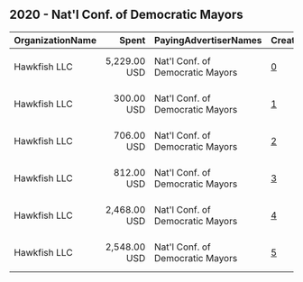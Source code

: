 ## 2020 - Nat'l Conf. of Democratic Mayors 
|OrganizationName|Spent|PayingAdvertiserNames|CreativeUrls|Impressions|Genders|AgeBrackets|CountryCodes|BillingAddresses|CandidateBallotInformation|
|:---|---:|:---|:---|---:|:---|:---|:---|:---|:---|
|Hawkfish LLC|5,229.00 USD|Nat'l Conf. of Democratic Mayors|[0](https://www.snap.com/political-ads/asset/cd6510d9405561c676a95a2b31e933a06636c1c8d562c9d3ee680ee3951f18ef?mediaType=mp4)|850,392||18+|united states|"909 Third Avenue,New York,10022,US"|Joe Biden|
|Hawkfish LLC|300.00 USD|Nat'l Conf. of Democratic Mayors|[1](https://www.snap.com/political-ads/asset/8f84006e05c49c2e409e353652aaca9036418282b3b8de5c00cead18c1f27784?mediaType=mp4)|19,687||18+|united states|"909 Third Avenue,New York,10022,US"|Joe Biden|
|Hawkfish LLC|706.00 USD|Nat'l Conf. of Democratic Mayors|[2](https://www.snap.com/political-ads/asset/bb96ed0ab8f583aa179a7b2a46dffe0cb22ee33aceb1766901434003211b1da6?mediaType=mp4)|47,949||18+|united states|"909 Third Avenue,New York,10022,US"|Joe Biden|
|Hawkfish LLC|812.00 USD|Nat'l Conf. of Democratic Mayors|[3](https://www.snap.com/political-ads/asset/cd6510d9405561c676a95a2b31e933a06636c1c8d562c9d3ee680ee3951f18ef?mediaType=mp4)|53,905||18+|united states|"909 Third Avenue,New York,10022,US"|Joe Biden|
|Hawkfish LLC|2,468.00 USD|Nat'l Conf. of Democratic Mayors|[4](https://www.snap.com/political-ads/asset/8f84006e05c49c2e409e353652aaca9036418282b3b8de5c00cead18c1f27784?mediaType=mp4)|394,635||18+|united states|"909 Third Avenue,New York,10022,US"|Joe Biden|
|Hawkfish LLC|2,548.00 USD|Nat'l Conf. of Democratic Mayors|[5](https://www.snap.com/political-ads/asset/bb96ed0ab8f583aa179a7b2a46dffe0cb22ee33aceb1766901434003211b1da6?mediaType=mp4)|425,671||18+|united states|"909 Third Avenue,New York,10022,US"|Joe Biden|
